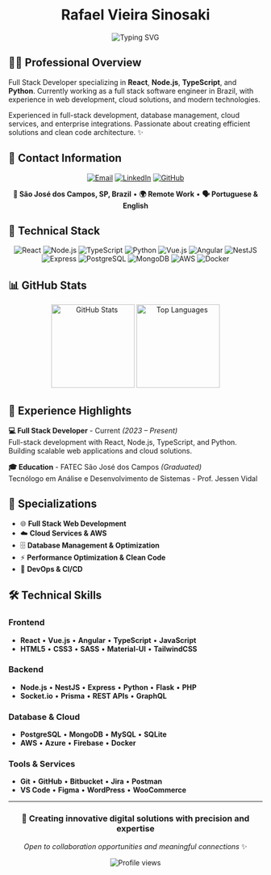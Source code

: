 <h1 align="center">Rafael Vieira Sinosaki</h1>

<div align="center">
  <img src="https://readme-typing-svg.herokuapp.com?font=Fira+Code&size=24&duration=3000&pause=1000&color=236AD3&center=true&vCenter=true&width=800&lines=Full+Stack+Developer+%40+Brazil;S%C3%A3o+Jos%C3%A9+dos+Campos%2C+SP+%E2%80%A2+Remote+Work;React+%7C+Node.js+%7C+TypeScript+%7C+Python;Web+Development+%26+Cloud+Solutions" alt="Typing SVG" />
</div>

## 👋🏻 Professional Overview

Full Stack Developer specializing in **React**, **Node.js**, **TypeScript**, and **Python**. Currently working as a full stack software engineer in Brazil, with experience in web development, cloud solutions, and modern technologies.

Experienced in full-stack development, database management, cloud services, and enterprise integrations. Passionate about creating efficient solutions and clean code architecture. ✨

## 📧 Contact Information

<p align="center">
<a href="mailto:rafaelsinosak@gmail.com"><img src="https://img.shields.io/badge/Email-236AD3?style=for-the-badge&logo=gmail&logoColor=white" alt="Email"></a>
<a href="https://www.linkedin.com/in/rafaelsinosak/"><img src="https://img.shields.io/badge/LinkedIn-236AD3?style=for-the-badge&logo=linkedin&logoColor=white" alt="LinkedIn"></a>
<a href="https://github.com/rafaelshinozaki"><img src="https://img.shields.io/badge/GitHub-236AD3?style=for-the-badge&logo=github&logoColor=white" alt="GitHub"></a>
</p>

<div align="center">

**📍 São José dos Campos, SP, Brazil** • **🌍 Remote Work** • **🗣️ Portuguese & English**

</div>

## 💼 Technical Stack

<div align="center">
  <img src="https://img.shields.io/badge/React-236AD3?style=for-the-badge&logo=react&logoColor=white" alt="React"/>
  <img src="https://img.shields.io/badge/Node.js-236AD3?style=for-the-badge&logo=node.js&logoColor=white" alt="Node.js"/>
  <img src="https://img.shields.io/badge/TypeScript-236AD3?style=for-the-badge&logo=typescript&logoColor=white" alt="TypeScript"/>
  <img src="https://img.shields.io/badge/Python-236AD3?style=for-the-badge&logo=python&logoColor=white" alt="Python"/>
  <img src="https://img.shields.io/badge/Vue.js-236AD3?style=for-the-badge&logo=vue.js&logoColor=white" alt="Vue.js"/>
  <img src="https://img.shields.io/badge/Angular-236AD3?style=for-the-badge&logo=angular&logoColor=white" alt="Angular"/>
  <img src="https://img.shields.io/badge/NestJS-236AD3?style=for-the-badge&logo=nestjs&logoColor=white" alt="NestJS"/>
  <img src="https://img.shields.io/badge/Express-236AD3?style=for-the-badge&logo=express&logoColor=white" alt="Express"/>
  <img src="https://img.shields.io/badge/PostgreSQL-236AD3?style=for-the-badge&logo=postgresql&logoColor=white" alt="PostgreSQL"/>
  <img src="https://img.shields.io/badge/MongoDB-236AD3?style=for-the-badge&logo=mongodb&logoColor=white" alt="MongoDB"/>
  <img src="https://img.shields.io/badge/AWS-236AD3?style=for-the-badge&logo=amazon-aws&logoColor=white" alt="AWS"/>
  <img src="https://img.shields.io/badge/Docker-236AD3?style=for-the-badge&logo=docker&logoColor=white" alt="Docker"/>
</div>

## 📊 GitHub Stats

<div align="center">
  <img src="https://github-readme-stats.vercel.app/api?username=rafaelshinozaki&show_icons=true&theme=default&hide_border=true&count_private=true" alt="GitHub Stats" height="165"/>
  <img src="https://github-readme-stats.vercel.app/api/top-langs/?username=rafaelshinozaki&layout=compact&theme=default&hide_border=true&count_private=true" alt="Top Languages" height="165"/>
</div>

## 🏢 Experience Highlights

**💻 Full Stack Developer** - Current _(2023 – Present)_  
Full-stack development with React, Node.js, TypeScript, and Python. Building scalable web applications and cloud solutions.

**🎓 Education** - FATEC São José dos Campos _(Graduated)_  
Tecnólogo em Análise e Desenvolvimento de Sistemas - Prof. Jessen Vidal

## 🌟 Specializations

- 🌐 **Full Stack Web Development**
- ☁️ **Cloud Services & AWS**
- 🗄️ **Database Management & Optimization**
- ⚡ **Performance Optimization & Clean Code**
- 🔧 **DevOps & CI/CD**

## 🛠️ Technical Skills

### Frontend

- **React** • **Vue.js** • **Angular** • **TypeScript** • **JavaScript**
- **HTML5** • **CSS3** • **SASS** • **Material-UI** • **TailwindCSS**

### Backend

- **Node.js** • **NestJS** • **Express** • **Python** • **Flask** • **PHP**
- **Socket.io** • **Prisma** • **REST APIs** • **GraphQL**

### Database & Cloud

- **PostgreSQL** • **MongoDB** • **MySQL** • **SQLite**
- **AWS** • **Azure** • **Firebase** • **Docker**

### Tools & Services

- **Git** • **GitHub** • **Bitbucket** • **Jira** • **Postman**
- **VS Code** • **Figma** • **WordPress** • **WooCommerce**

---

<div align="center">

### 💫 Creating innovative digital solutions with precision and expertise

_Open to collaboration opportunities and meaningful connections_ ✨

<img src="https://komarev.com/ghpvc/?username=rafaelshinozaki&color=236AD3&style=flat-square&label=Profile+Views" alt="Profile views" />

</div>
